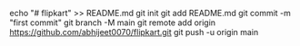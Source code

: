 echo "# flipkart" >> README.md
git init
git add README.md
git commit -m "first commit"
git branch -M main
git remote add origin https://github.com/abhijeet0070/flipkart.git
git push -u origin main